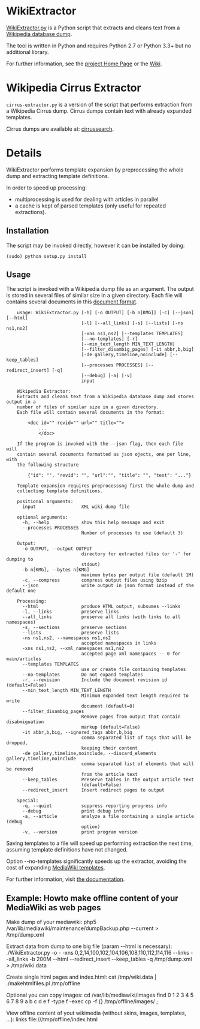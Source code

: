 # WikiExtractor
[WikiExtractor.py](http://medialab.di.unipi.it/wiki/Wikipedia_Extractor) is a Python script that extracts and cleans text from a [Wikipedia database dump](http://download.wikimedia.org/).

The tool is written in Python and requires Python 2.7 or Python 3.3+ but no additional library.

For further information, see the [project Home Page](http://medialab.di.unipi.it/wiki/Wikipedia_Extractor) or the [Wiki](https://github.com/attardi/wikiextractor/wiki).

# Wikipedia Cirrus Extractor

`cirrus-extractor.py` is a version of the script that performs extraction from a Wikipedia Cirrus dump.
Cirrus dumps contain text with already expanded templates.

Cirrus dumps are available at:
[cirrussearch](http://dumps.wikimedia.org/other/cirrussearch/).

# Details

WikiExtractor performs template expansion by preprocessing the whole dump and extracting template definitions.

In order to speed up processing:

- multiprocessing is used for dealing with articles in parallel
- a cache is kept of parsed templates (only useful for repeated extractions).

## Installation

The script may be invoked directly, however it can be installed by doing:

    (sudo) python setup.py install

## Usage
The script is invoked with a Wikipedia dump file as an argument.
The output is stored in several files of similar size in a given directory.
Each file will contains several documents in this [document format](http://medialab.di.unipi.it/wiki/Document_Format).

        usage: WikiExtractor.py [-h] [-o OUTPUT] [-b n[KMG]] [-c] [--json] [--html]
                                [-l] [--all_links] [-s] [--lists] [-ns ns1,ns2]
                                [-xns ns1,ns2] [--templates TEMPLATES]
                                [--no-templates] [-r]
                                [--min_text_length MIN_TEXT_LENGTH]
                                [--filter_disambig_pages] [-it abbr,b,big]
                                [-de gallery,timeline,noinclude] [--keep_tables]
                                [--processes PROCESSES] [--redirect_insert] [-q]
                                [--debug] [-a] [-v]
                                input

        Wikipedia Extractor:
        Extracts and cleans text from a Wikipedia database dump and stores output in a
        number of files of similar size in a given directory.
        Each file will contain several documents in the format:

            <doc id="" revid="" url="" title="">
                ...
                </doc>

        If the program is invoked with the --json flag, then each file will
        contain several documents formatted as json ojects, one per line, with
        the following structure

            {"id": "", "revid": "", "url":"", "title": "", "text": "..."}

        Template expansion requires preprocesssng first the whole dump and
        collecting template definitions.

        positional arguments:
          input                 XML wiki dump file

        optional arguments:
          -h, --help            show this help message and exit
          --processes PROCESSES
                                Number of processes to use (default 3)

        Output:
          -o OUTPUT, --output OUTPUT
                                directory for extracted files (or '-' for dumping to
                                stdout)
          -b n[KMG], --bytes n[KMG]
                                maximum bytes per output file (default 1M)
          -c, --compress        compress output files using bzip
          --json                write output in json format instead of the default one

        Processing:
          --html                produce HTML output, subsumes --links
          -l, --links           preserve links
          --all_links           preserve all links (with links to all namespaces)
          -s, --sections        preserve sections
          --lists               preserve lists
          -ns ns1,ns2, --namespaces ns1,ns2
                                accepted namespaces in links
          -xns ns1,ns2, --xml_namespaces ns1,ns2
                                accepted page xml namespaces -- 0 for main/articles
          --templates TEMPLATES
                                use or create file containing templates
          --no-templates        Do not expand templates
          -r, --revision        Include the document revision id (default=False)
          --min_text_length MIN_TEXT_LENGTH
                                Minimum expanded text length required to write
                                document (default=0)
          --filter_disambig_pages
                                Remove pages from output that contain disabmiguation
                                markup (default=False)
          -it abbr,b,big, --ignored_tags abbr,b,big
                                comma separated list of tags that will be dropped,
                                keeping their content
          -de gallery,timeline,noinclude, --discard_elements gallery,timeline,noinclude
                                comma separated list of elements that will be removed
                                from the article text
          --keep_tables         Preserve tables in the output article text
                                (default=False)
          --redirect_insert     Insert redirect pages to output

        Special:
          -q, --quiet           suppress reporting progress info
          --debug               print debug info
          -a, --article         analyze a file containing a single article (debug
                                option)
          -v, --version         print program version


Saving templates to a file will speed up performing extraction the next time,
assuming template definitions have not changed.

Option --no-templates significantly speeds up the extractor, avoiding the cost
of expanding [MediaWiki templates](https://www.mediawiki.org/wiki/Help:Templates).

For further information, visit [the documentation](http://attardi.github.io/wikiextractor).

## Example: Howto make offline content of your MediaWiki as web pages
Make dump of your mediawiki:
        php5 /var/lib/mediawiki/maintenance/dumpBackup.php --current > /tmp/dump.xml

Extract data from dump to one big file (param --html is necessary):
        ./WikiExtractor.py -o - -xns 0,2,14,100,102,104,106,108,110,112,114,116 --links --all_links -b 200M --html --redirect_insert --keep_tables -q /tmp/dump.xml > /tmp/wiki.data 

Create single html pages and index.html:
        cat /tmp/wiki.data | ./makehtmlfiles.pl /tmp/offline

Optional you can copy images:
        cd /var/lib/mediawiki/images
        find 0 1 2 3 4 5 6 7 8 9 a b c d e f -type f -exec cp -f {} /tmp/offline/images/ \;

View offline content of yout wikimedia (without skins, images, templates, ...):
        links file:///tmp/offline/index.html


